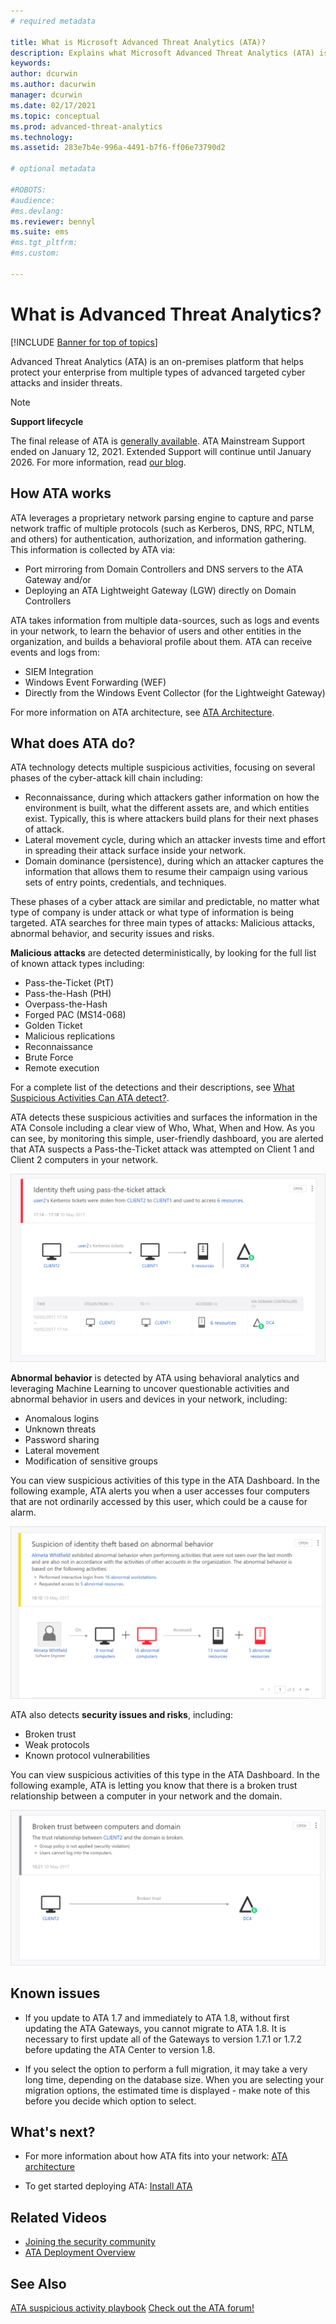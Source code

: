 ```yaml
---
# required metadata

title: What is Microsoft Advanced Threat Analytics (ATA)?
description: Explains what Microsoft Advanced Threat Analytics (ATA) is and what kinds of suspicious activities it can detect
keywords:
author: dcurwin
ms.author: dacurwin
manager: dcurwin
ms.date: 02/17/2021
ms.topic: conceptual
ms.prod: advanced-threat-analytics
ms.technology:
ms.assetid: 283e7b4e-996a-4491-b7f6-ff06e73790d2

# optional metadata

#ROBOTS:
#audience:
#ms.devlang:
ms.reviewer: bennyl
ms.suite: ems
#ms.tgt_pltfrm:
#ms.custom:

---
```


# What is Advanced Threat Analytics?

[!INCLUDE [Banner for top of topics](includes/banner.md)]

Advanced Threat Analytics (ATA) is an on-premises platform that helps protect your enterprise from multiple types of advanced targeted cyber attacks and insider threats.

> [!NOTE]
> **Support lifecycle**
>
> The final release of ATA is [generally available](https://support.microsoft.com/help/4568997/update-3-for-microsoft-advanced-threat-analytics-1-9). ATA Mainstream Support ended on January 12, 2021. Extended Support will continue until January 2026. For more information, read [our blog](https://techcommunity.microsoft.com/t5/microsoft-security-and/end-of-mainstream-support-for-advanced-threat-analytics-january/ba-p/1539181).

## How ATA works

ATA leverages a proprietary network parsing engine to capture and parse network traffic of multiple protocols (such as Kerberos, DNS, RPC, NTLM, and others) for authentication, authorization, and information gathering. This information is collected by ATA via:

- Port mirroring from Domain Controllers and DNS servers to the ATA Gateway and/or
- Deploying an ATA Lightweight Gateway (LGW) directly on Domain Controllers

ATA takes information from multiple data-sources, such as logs and events in your network, to learn the behavior of users and other entities in the organization, and builds a behavioral profile about them.
ATA can receive events and logs from:

- SIEM Integration
- Windows Event Forwarding (WEF)
- Directly from the Windows Event Collector (for the Lightweight Gateway)


For more information on ATA architecture, see [ATA Architecture](ata-architecture.md).

## What does ATA do?

ATA technology detects multiple suspicious activities, focusing on several phases of the cyber-attack kill chain including:

- Reconnaissance, during which attackers gather information on how the environment is built, what the different assets are, and which entities exist. Typically, this is where attackers build plans for their next phases of attack.
- Lateral movement cycle, during which an attacker invests time and effort in spreading their attack surface inside your network.
- Domain dominance (persistence), during which an attacker captures the information that allows them to resume their campaign using various sets of entry points, credentials, and techniques. 

These phases of a cyber attack are similar and predictable, no matter what type of company is under attack or what type of information is being targeted.
ATA searches for three main types of attacks: Malicious attacks, abnormal behavior, and security issues and risks.

**Malicious attacks** are detected deterministically, by looking for the full list of known attack types including:

- Pass-the-Ticket (PtT)
- Pass-the-Hash (PtH)
- Overpass-the-Hash
- Forged PAC (MS14-068)
- Golden Ticket
- Malicious replications
- Reconnaissance
- Brute Force
- Remote execution

For a complete list of the detections and their descriptions, see [What Suspicious Activities Can ATA detect?](ata-threats.md). 

ATA detects these suspicious activities and surfaces the information in the ATA Console including a clear view of Who, What, When and How. As you can see, by monitoring this simple, user-friendly dashboard, you are alerted that ATA suspects a Pass-the-Ticket attack was attempted on Client 1 and Client 2 computers in your network.

 ![sample ATA screen pass-the-ticket.](media/pass_the_ticket_sa.png)

**Abnormal behavior** is detected by ATA using behavioral analytics and leveraging Machine Learning to uncover questionable activities and abnormal behavior in users and devices in your network, including:

- Anomalous logins
- Unknown threats
- Password sharing
- Lateral movement
- Modification of sensitive groups


You can view suspicious activities of this type in the ATA Dashboard. In the following example, ATA alerts you when a user accesses four computers that are not ordinarily accessed by this user, which could be a cause for alarm.

 ![sample ATA screen abnormal behavior.](media/abnormal-behavior-sa.png) 

ATA also detects **security issues and risks**, including:

- Broken trust
- Weak protocols
- Known protocol vulnerabilities

You can view suspicious activities of this type in the ATA Dashboard. In the following example, ATA is letting you know that there is a broken trust relationship between a computer in your network and the domain.

  ![sample ATA screen broken trust.](media/broken-trust-sa.png)


## Known issues

- If you update to ATA 1.7 and immediately to ATA 1.8, without first updating the ATA Gateways, you cannot migrate to ATA 1.8. It is necessary to first update all of the Gateways to version 1.7.1 or 1.7.2 before updating the ATA Center to version 1.8.

- If you select the option to perform a full migration, it may take a very long time, depending on the database size. When you are selecting your migration options, the estimated time is displayed - make note of this before you decide which option to select. 


## What's next?

- For more information about how ATA fits into your network: [ATA architecture](ata-architecture.md)

- To get started deploying ATA: [Install ATA](install-ata-step1.md)

## Related Videos
- [Joining the security community](https://channel9.msdn.com/Shows/Microsoft-Security/Join-the-Security-Community)
- [ATA Deployment Overview](https://channel9.msdn.com/Shows/Microsoft-Security/Overview-of-ATA-Deployment-in-10-Minutes)


## See Also
[ATA suspicious activity playbook](/samples/browse/?redirectedfrom=TechNet-Gallery)
[Check out the ATA forum!](https://social.technet.microsoft.com/Forums/security/home?forum=mata)